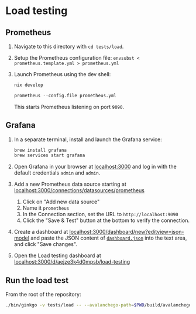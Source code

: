 # Load testing

## Prometheus

1. Navigate to this directory with `cd tests/load`.
1. Setup the Prometheus configuration file: `envsubst < prometheus.template.yml > prometheus.yml`
1. Launch Prometheus using the dev shell:

    ```bash
    nix develop
    ```

    ```nix
    prometheus --config.file prometheus.yml
    ```

    This starts Prometheus listening on port `9090`.

## Grafana

1. In a separate terminal, install and launch the Grafana service:

    ```bash
    brew install grafana
    brew services start grafana
    ```

1. Open Grafana in your browser at [localhost:3000](http://localhost:3000) and log in with the default credentials `admin` and `admin`.
1. Add a new Prometheus data source starting at [localhost:3000/connections/datasources/prometheus](http://localhost:3000/connections/datasources/prometheus)
    1. Click on "Add new data source"
    1. Name it `prometheus`
    1. In the Connection section, set the URL to `http://localhost:9090`
    1. Click the "Save & Test" button at the bottom to verify the connection.
1. Create a dashboard at [localhost:3000/dashboard/new?editview=json-model](http://localhost:3000/dashboard/new?editview=json-model) and paste the JSON content of [`dashboard.json`](dashboard.json) into the text area, and click "Save changes".
1. Open the Load testing dashboard at [localhost:3000/d/aejze3k4d0mpsb/load-testing](http://localhost:3000/d/aejze3k4d0mpsb/load-testing)

## Run the load test

From the root of the repository:

```bash
./bin/ginkgo -v tests/load -- --avalanchego-path=$PWD/build/avalanchego
```
